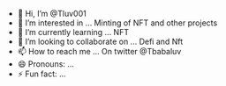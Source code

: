 - 👋 Hi, I’m @Tluv001
- 👀 I’m interested in ... Minting of NFT and other projects  
- 🌱 I’m currently learning ...  NFT
- 💞️ I’m looking to collaborate on ... Defi and Nft
- 📫 How to reach me ... On twitter @Tbabaluv
- 😄 Pronouns: ...
- ⚡ Fun fact: ...

<!---
Tluv001/Tluv001 is a ✨ special ✨ repository because its `README.md` (this file) appears on your GitHub profile.
You can click the Preview link to take a look at your changes.
--->
